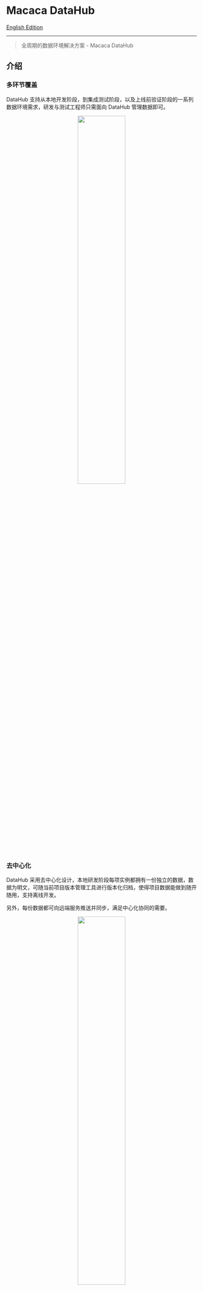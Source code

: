# Macaca DataHub

[English Edition](./README.md)

---

> 全周期的数据环境解决方案 - Macaca DataHub

## 介绍

### 多环节覆盖

DataHub 支持从本地开发阶段，到集成测试阶段，以及上线前验证阶段的一系列数据环境需求，研发与测试工程师只需面向 DataHub 管理数据即可。

<div align="center">
  <img src="https://wx4.sinaimg.cn/large/6d308bd9gy1fokqvum2gsj20s10l70vh.jpg" width="50%" />
</div>

### 去中心化

DataHub 采用去中心化设计，本地研发阶段每项实例都拥有一份独立的数据，数据为明文，可随当前项目版本管理工具进行版本化归档，使得项目数据能做到随开随用，支持离线开发。

另外，每份数据都可向远端服务推送并同步，满足中心化协同的需要。

<div align="center">
  <img src="https://wx3.sinaimg.cn/large/6d308bd9gy1fokxgydf80j20np0cr0ts.jpg" width="50%" />
</div>

### 数据流动管理

DataHub 采用单向数据流动的原则，使当前项目下的数据状态及时变更。

<div align="center">
  <img src="https://wx1.sinaimg.cn/large/6d308bd9gy1fokxgywfajj20mx0g0wfj.jpg" width="50%" />
</div>

### 文档一致性

DataHub 将 Mock 数据与字段描述整合处理，自动生成接口文档。使得文档能够与交互字段随时保持一致。

<div align="center">
  <img src="https://ws1.sinaimg.cn/large/bceaad1fly1fwkm6c8rh3j22a41g8jzd.jpg" width="75%" />
</div>

### 场景管理

DataHub 采用多场景设计，能够根据场景名称进行数据分组，同时提供了场景数据的增、删、改，可以通过 DataHub 的面板界面进行操作。

Datahub 可以定义动态路径，底层使用的是 [path-to-regexp](https://github.com/pillarjs/path-to-regexp) 。

| DataHub API 定义 | 匹配的 URL 路径      |
| ----             | ----                 |
| api1/books       | api1/books           |
| api2/:foo/:bar   | api2/group/project   |
| api3/:id         | api3/fred            |
| api3/:id         | api3/baz             |

<div align="center">
  <img src="https://ws1.sinaimg.cn/large/bceaad1fly1fwkm6bxcllj22a41g848i.jpg" width="75%" />
</div>

### 快照录入

DataHub 兼备代理功能，会将最近请求的实时响应保存下来，便于归档。也就是说你可以通过已归档的快照随时复现当时的场景。

<div align="center">
  <img src="https://ws1.sinaimg.cn/large/bceaad1fly1fwkm6ati9ij21kw13ado5.jpg" width="75%" />
</div>

### 实验特性 - 上传下载

#### 打开上传下载功能

<div align="center">
  <img src="https://ws1.sinaimg.cn/large/bceaad1fly1fwkm6dmyoij22b21i8gwb.jpg" width="75%" />
</div>

#### 上传下载项目数据

<div align="center">
  <img src="https://ws1.sinaimg.cn/large/bceaad1fly1fwkm6d422ij22a41g8447.jpg" width="75%" />
</div>

#### 上传下载接口数据

<div align="center">
  <img src="https://ws1.sinaimg.cn/large/bceaad1fly1fwkm6ctlipj22a41g8484.jpg" width="75%" />
</div>


[更多请到 Macaca 官网](//macacajs.github.io/datahub)

## 安装

通过 npm 安装Macaca DataHub 命令行客户端：

```bash
$ npm i macaca-datahub -g
```

## 一键启动

通过如下命令即可开启 DataHub 服务：

```bash
$ datahub server
```

DataHub 启动后会定期备份数据库到数据库文件所在的目录下，备份文件的前缀为 `macaca-datahub.data-backup-`

## 使用 Docker 启动

```bash
$ docker run -it -p 9200:9200 -p 9300:9300 macacajs/macaca-datahub
```

## 配置选项

| 字段名       | 类型     | 描述                        | 默认      |
| ------------ | -------- | --------------------------- | --------- |
| port         | Number   | DataHub 服务启动端口        | 9200      |
| mode         | String   | DataHub 服务启动模式        | 'prod'    |
| protocol     | String   | DataHub 服务交互协议        | 'http'    |
| database     | String   | DataHub 数据库地址          | $HOME     |
| store        | String   | 数据流归档文件路径          | undefined |
| view         | Object   | 界面静态文件访问地址配置    | {}        |

配置示例: [macaca-datahub.config.js](./macaca-datahub.config.js)

```javascript
module.exports = {
  mode: 'local',

  port: 7001,

  store: path.resolve(__dirname, 'data'),

  view: {
    // set assets base url
    assetsUrl: 'https://npmcdn.com/datahub-view@latest',
  },
};
```

你也可以自己定制界面操作台，或者使用其他第三方用户开发的界面，比如 [datahub-platform](//github.com/zhuyali/datahub-platform) 只需要指定 `assetsUrl` 即可。

```javascript
module.exports = {
  view: {
    assetsUrl: 'https://unpkg.com/datahub-platform@latest',
  },
};

```

可以通过指定 [`.js`|`.json`] 后缀格式的配置文件。

```bash
$ datahub server -c path/to/config.js --verbose
```

## Schema 语法

DataHub 采用 [标准的 JSON schema 语法](//github.com/epoberezkin/ajv) 来描述接口，用以校验数据和自动生成文档，schema 需要以下格式：

```json
{
  "type": "object",
  "required": [
    "success"
  ],
  "properties": {
    "success": {
      "type": "boolean",
      "description": "server side success"
    },
    "data": {
      "type": "array",
      "description": "data field",
      "required": [
        "age",
        "key",
        "name",
        "address"
      ],
      "items": [
        {
          "type": "object",
          "required": [
            "name"
          ],
          "properties": {
            "key": {
              "type": "string",
              "description": "key description"
            },
            "name": {
              "type": "string",
              "description": "name description"
            },
            "age": {
              "type": "number",
              "description": "age description"
            },
            "address": {
              "type": "string",
              "description": "address description"
            }
          }
        }
      ]
    },
    "errorMessage": {
      "type": "string",
      "description": "error message description"
    }
  }
}
```

## 项目集成

[Web 工程集成指引](./docs/quick-start-with-webpack.zh.md)

Macaca DataHub 也可与所有类型的iOS, Android 和 Web 工程集成，以下有些参考示例：

- [android-datahub-sample](//github.com/app-bootstrap/android-app-bootstrap) - Android 的例子
- [ios-datahub-sample](//github.com/app-bootstrap/ios-app-bootstrap) - iOS 的例子
- [antd-sample](//github.com/macaca-sample/antd-sample) - Ant Design 的例子
- [angular-datahub-sample](//github.com/macaca-sample/angular-datahub-sample) - Angular 的例子
- [webpack-datahub-sample](//github.com/macaca-sample/webpack-datahub-sample) - Webpack 的例子

### 中间件集成

Macaca DataHub 可通过中间件形式集成到 Webpack 项目中，请见中间件文档：[datahub-proxy-middleware](//github.com/macacajs/datahub-proxy-middleware)

### Egg.js 集成

更多关于 [egg-datahub](//github.com/macacajs/egg-datahub)

### UmiJS 集成

[UmiJS](//github.com/umijs/umi/tree/master/packages/umi-plugin-datahub) 极快的类 Next.js 的 React 应用框架。

- [umi-examples](//github.com/umijs/umi-examples/tree/master/eleme-demo)

## 使用 Docker 镜像

[见文档](//github.com/macacajs/macaca-datahub#play-docker)

## SDK 接入

DataHub 提供多个语言平台的 SDK，方便与你的主工程或测试工程集成，也方便通过 API 形式操作 DataHub。

- [Node.js](//github.com/macacajs/datahub-nodejs-sdk)
- [Java](//github.com/macacajs/datahub-java-sdk)
- [Python](//github.com/macacajs/datahub-python-sdk)

## License

The MIT License (MIT)
